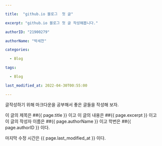```yaml
---

title:  "github.io 블로그  첫 글"

excerpt: "github.io 블로그 첫 글 작성해봅니다."

authorID: "21900279"

authorName: "박세찬"

categories:

  - Blog

tags:

  - Blog

last_modified_at: 2022-04-30T00:55:00

---
```


글작성하기 위해 마크다운을 공부해서 
좋은 글들을 작성해 보자.

이 글의 제목은 ##{{ page.title }} 이고
이 글의 내용은 ##{{ page.excerpt }} 이고
이 글의 작성자 이름은 ##{{ page.authorName }} 이고
학번은 ##{{ page.authorID }} 이다.

마지막 수정 시간은 {{ page.last_modified_at }} 이다.
